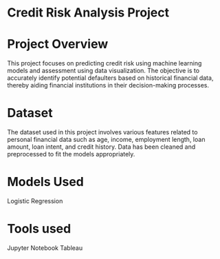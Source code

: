 # Credit Risk Analysis Project

# Project Overview
This project focuses on predicting credit risk using machine learning models and assessment using data visualization. The objective is to accurately identify potential defaulters based on historical financial data, thereby aiding financial institutions in their decision-making processes.

# Dataset
The dataset used in this project involves various features related to personal financial data such as age, income, employment length, loan amount, loan intent, and credit history. Data has been cleaned and preprocessed to fit the models appropriately.

# Models Used
Logistic Regression

# Tools used
Jupyter Notebook
Tableau
